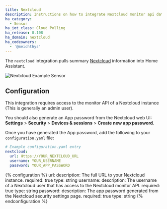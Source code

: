 ```yaml
---
title: Nextcloud
description: Instructions on how to integrate Nextcloud monitor api data into Home Assistant.
ha_category:
  - Sensor
ha_iot_class: Cloud Polling
ha_release: 0.108
ha_domain: nextcloud
ha_codeowners:
  - '@meichthys'
---
```


The `nextcloud` integration pulls summary [Nextcloud](https://nextcloud.com/) information into Home Assistant.

![Nextcloud Example Sensor](/images/screenshots/nextcloud-sample-sensor.png)

## Configuration

This integration requires access to the monitor API of a Nextcloud instance (This is generally an admin user).

You should also generate an App password from the Nextcloud web UI: **Settings** > **Security** > **Devices & sessions** > **Create new app password**.

Once you have generated the App password, add the following to your `configuration.yaml` file:

```yaml
# Example configuration.yaml entry
nextcloud:
  url: Https://YOUR_NEXTCLOUD_URL
  username: YOUR_USERNAME
  password: YOUR_APP_PASSWORD

```

{% configuration %}
url:
  description: The full URL to your Nextcloud instance.
  required: true
  type: string
username:
  description: The username of a Nextcloud user that has access to the Nextcloud monitor API.
  required: true
  type: string
password:
  description: The app password generated from the Nextcloud security settings page.
  required: true
  type: string
{% endconfiguration %}
